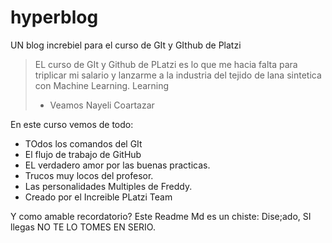 # hyperblog  
UN blog increbiel para el curso de GIt y GIthub de Platzi
> EL curso de GIt y Github de PLatzi es lo que me hacia falta para triplicar mi salario y lanzarme a la industria del tejido de lana sintetica con Machine Learning.
Learning
> - Veamos Nayeli Coartazar

En este curso vemos de todo:
* TOdos los comandos del GIt
* El flujo de trabajo de GitHub
* EL verdadero amor por las buenas practicas.
* Trucos muy locos del profesor.
* Las personalidades Multiples de Freddy.
* Creado por el Increible PLatzi Team

Y como amable recordatorio? Este Readme Md es un chiste:
Dise;ado, SI llegas NO TE LO TOMES EN SERIO.